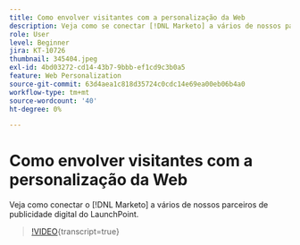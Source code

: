 ```yaml
---
title: Como envolver visitantes com a personalização da Web
description: Veja como se conectar [!DNL Marketo] a vários de nossos parceiros de publicidade digital do LaunchPoint.
role: User
level: Beginner
jira: KT-10726
thumbnail: 345404.jpeg
exl-id: 4bd03272-cd14-43b7-9bbb-ef1cd9c3b0a5
feature: Web Personalization
source-git-commit: 63d4aea1c818d35724c0cdc14e69ea00eb06b4a0
workflow-type: tm+mt
source-wordcount: '40'
ht-degree: 0%

---
```


# Como envolver visitantes com a personalização da Web

Veja como conectar o [!DNL Marketo] a vários de nossos parceiros de publicidade digital do LaunchPoint.

>[!VIDEO](https://video.tv.adobe.com/v/345404/?quality=12&learn=on){transcript=true}

